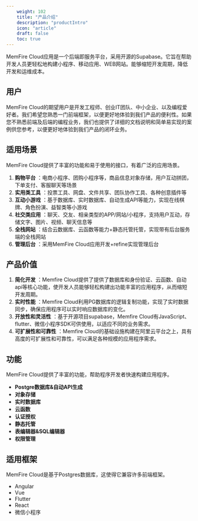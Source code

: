 ```yaml
---
    weight: 102
    title: "产品介绍"
    description: "productIntro"
    icon: "article"
    draft: false
    toc: true
---
```



MemFire Cloud应用是一个后端即服务平台，采用开源的Supabase。它旨在帮助开发人员更轻松地构建小程序、移动应用、WEB网站。能够缩短开发周期，降低开发和运维成本。



## 用户

MemFire Cloud的期望用户是开发工程师、创业IT团队、中小企业、以及编程爱好者。我们希望您熟悉一门前端框架，以便更好地体验到我们产品的便利性。如果您不熟悉前端及后端的编程业务，我们也提供了详细的文档说明和简单易实现的案例供您参考，以便更好地体验到我们产品的闭环业务。



## 适用场景

MemFire Cloud提供了丰富的功能和易于使用的接口，有着广泛的应用场景。

1. **购物平台** ：电商小程序、团购小程序等，商品信息对象存储，用户互动拼团，下单支付、客服聊天等场景
2. **实用类工具** ：投票工具、网盘、文件共享、团队协作工具、各种创意插件等
3. **互动小游戏** ：基于数据库、实时数据库、自动生成API等能力，实现在线棋牌、角色扮演、益智类等小游戏
4. **社交类应用** ：聊天、交友、相亲类型的APP/网站/小程序，支持用户互动，存储文字、图片、视频、聊天信息等
5. **全栈网站** ：结合云数据库、云函数等能力+静态托管托管，实现带有后台服务端的全栈网站
6. **管理后台** ：采用MemFire Cloud应用开发+refine实现管理后台



## 产品价值

1. **简化开发** ：Memfire Cloud提供了提供了数据库和身份验证、云函数、自动api等核心功能，使开发人员能够轻松构建出功能丰富的应用程序，从而缩短开发周期。
2. **实时性能** ：Memfire Cloud利用PG数据库的逻辑复制功能，实现了实时数据同步，确保应用程序可以实时响应数据库的变化。
3. **开放性和灵活性** ：基于开源项目supabase，Memfire Cloud有JavaScript、flutter、微信小程序SDK可供使用，以适应不同的业务需求。
4. **可扩展性和可靠性** ：Memfire Cloud的基础设施构建在阿里云平台之上，具有高度的可扩展性和可靠性，可以满足各种规模的应用程序需求。



## 功能

MemFire Cloud提供了丰富的功能，帮助程序开发者快速构建应用程序。

* **Postgre数据库&自动API生成**
* **对象存储**
* **实时数据库**
* **云函数**
* **认证授权**
* **静态托管**
* **表编辑器&SQL编辑器**
* **权限管理**



## 适用框架

MemFire Cloud是基于Postgres数据库，这使得它兼容许多前端框架。

* Angular
* Vue
* Flutter
* React
* 微信小程序







